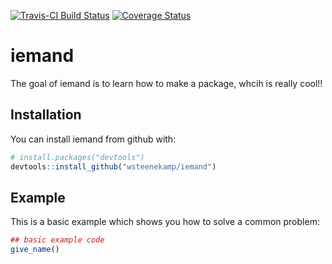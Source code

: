 [![Travis-CI Build Status](https://travis-ci.org/wsteenekamp/iemand.svg?branch=master)](https://travis-ci.org/wsteenekamp/iemand)
[![Coverage Status](https://img.shields.io/codecov/c/github/wsteenekamp/iemand/master.svg)](https://codecov.io/github/wsteenekamp/iemand?branch=master)
# iemand

The goal of iemand is to learn how to make a package, whcih is really cool!!

## Installation

You can install iemand from github with:


``` r
# install.packages("devtools")
devtools::install_github("wsteenekamp/iemand")
```

## Example

This is a basic example which shows you how to solve a common problem:

``` r
## basic example code
give_name()
```
